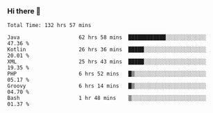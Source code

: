 ### Hi there 👋

<!--START_SECTION:waka-->

```text
Total Time: 132 hrs 57 mins

Java                   62 hrs 58 mins  ████████████░░░░░░░░░░░░░   47.36 %
Kotlin                 26 hrs 36 mins  █████░░░░░░░░░░░░░░░░░░░░   20.01 %
XML                    25 hrs 43 mins  █████░░░░░░░░░░░░░░░░░░░░   19.35 %
PHP                    6 hrs 52 mins   █▒░░░░░░░░░░░░░░░░░░░░░░░   05.17 %
Groovy                 6 hrs 14 mins   █▒░░░░░░░░░░░░░░░░░░░░░░░   04.70 %
Bash                   1 hr 48 mins    ▒░░░░░░░░░░░░░░░░░░░░░░░░   01.37 %
```

<!--END_SECTION:waka-->

<!--
**AndroidLion48/AndroidLion48** is a ✨ _special_ ✨ repository because its `README.md` (this file) appears on your GitHub profile.

Here are some ideas to get you started:

- 🔭 I’m currently working on becoming a full time professional software developer for Android Mobile Applications
- 🌱 I’m currently learning Kotlin, Jetpack Compose, and Android Studio.
- 👯 I’m looking to collaborate on Mobile Applications
- 🤔 I’m looking for help with career advancement.
- 💬 Ask me about my journey in entering the Software Development Industry
- 📫 How to reach me: Here
- 😄 Pronouns: Him
- ⚡ Fun fact: Something
-->
